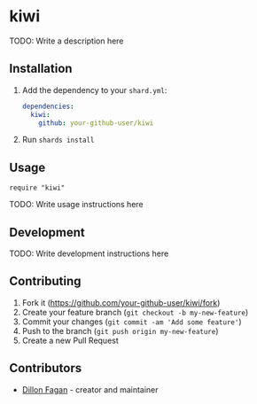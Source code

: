 # kiwi

TODO: Write a description here

## Installation

1. Add the dependency to your `shard.yml`:

   ```yaml
   dependencies:
     kiwi:
       github: your-github-user/kiwi
   ```

2. Run `shards install`

## Usage

```crystal
require "kiwi"
```

TODO: Write usage instructions here

## Development

TODO: Write development instructions here

## Contributing

1. Fork it (<https://github.com/your-github-user/kiwi/fork>)
2. Create your feature branch (`git checkout -b my-new-feature`)
3. Commit your changes (`git commit -am 'Add some feature'`)
4. Push to the branch (`git push origin my-new-feature`)
5. Create a new Pull Request

## Contributors

- [Dillon Fagan](https://github.com/your-github-user) - creator and maintainer
